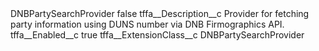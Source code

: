 <?xml version="1.0" encoding="UTF-8"?>
<CustomMetadata xmlns="http://soap.sforce.com/2006/04/metadata" xmlns:xsi="http://www.w3.org/2001/XMLSchema-instance" xmlns:xsd="http://www.w3.org/2001/XMLSchema">
    <label>DNBPartySearchProvider</label>
    <protected>false</protected>
    <values>
        <field>tffa__Description__c</field>
        <value xsi:type="xsd:string">Provider for fetching party information using DUNS number via DNB Firmographics API.</value>
    </values>
    <values>
        <field>tffa__Enabled__c</field>
        <value xsi:type="xsd:boolean">true</value>
    </values>
    <values>
        <field>tffa__ExtensionClass__c</field>
        <value xsi:type="xsd:string">DNBPartySearchProvider</value>
    </values>
</CustomMetadata>
